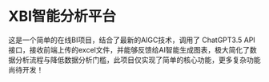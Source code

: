 # XBI智能分析平台
这是一个简单的在线BI项目，结合了最新的AIGC技术，调用了 ChatGPT3.5 API接口，接收前端上传的excel文件，并能够反馈给AI智能生成图表，极大简化了数据分析流程与降低数据分析门槛，此项目仅实现了简单的核心功能，更多复杂功能尚待开发！
